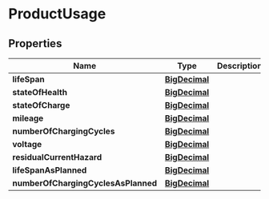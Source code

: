 
# ProductUsage

## Properties
Name | Type | Description | Notes
------------ | ------------- | ------------- | -------------
**lifeSpan** | [**BigDecimal**](BigDecimal.md) |  | 
**stateOfHealth** | [**BigDecimal**](BigDecimal.md) |  | 
**stateOfCharge** | [**BigDecimal**](BigDecimal.md) |  | 
**mileage** | [**BigDecimal**](BigDecimal.md) |  | 
**numberOfChargingCycles** | [**BigDecimal**](BigDecimal.md) |  | 
**voltage** | [**BigDecimal**](BigDecimal.md) |  | 
**residualCurrentHazard** | [**BigDecimal**](BigDecimal.md) |  | 
**lifeSpanAsPlanned** | [**BigDecimal**](BigDecimal.md) |  | 
**numberOfChargingCyclesAsPlanned** | [**BigDecimal**](BigDecimal.md) |  | 




